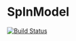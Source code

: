 # SpInModel

[![Build Status](https://github.com/GiacomoGaliazzo/SpInModel.jl/actions/workflows/CI.yml/badge.svg?branch=master)](https://github.com/GiacomoGaliazzo/SpInModel.jl/actions/workflows/CI.yml?query=branch%3Amaster)
